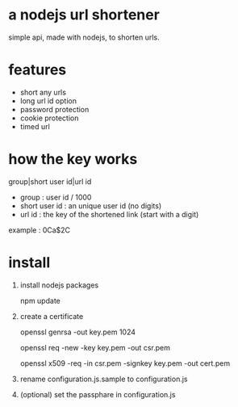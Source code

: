 a nodejs url shortener
=============================
simple api, made with nodejs, to shorten urls.


features
=============================
- short any urls
- long url id option
- password protection
- cookie protection
- timed url


how the key works
=============================
group|short user id|url id

- group : user id / 1000
- short user id : an unique user id (no digits)
- url id : the key of the shortened link (start with a digit)

example : 0Ca$2C


install
=============================
1) install nodejs packages

	npm update



2) create a certificate

	openssl genrsa -out key.pem 1024

	openssl req -new -key key.pem -out csr.pem

	openssl x509 -req -in csr.pem -signkey key.pem -out cert.pem



3) rename configuration.js.sample to configuration.js   



4) (optional) set the passphare in configuration.js
